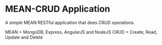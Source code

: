 # MEAN-CRUD Application
A simple MEAN RESTful application that does CRUD operations.

MEAN = MongoDB, Express, AngularJS and NodeJS
CRUD = Create, Read, Update and Delete
